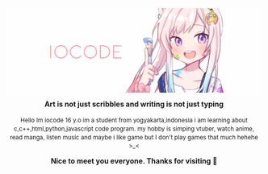 <p align="center">
<img align="center" src="https://github.com/vcyz/vcyz/blob/main/home.png" />
<p align="center"><b>Art is not just scribbles and writing is not just typing</b>

<p align="center"><small>Hello Im iocode 16 y.o im a student from yogyakarta,indonesia i am learning about c,c++,html,python,javascript code program. my hobby is simping vtuber, watch anime, read manga, listen music and maybe i like game but I don't play games that much hehehe >_<</small>

<p align="center"><b>Nice to meet you everyone. Thanks for visiting 👋</b>
